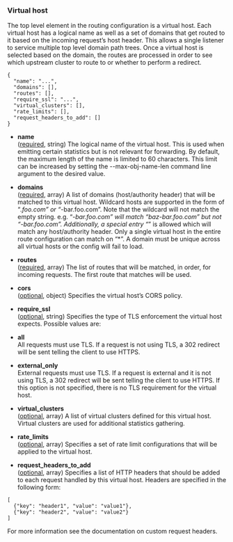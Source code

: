### Virtual host
The top level element in the routing configuration is a virtual host. Each virtual host has a logical name as well as a set of domains that get routed to it based on the incoming request’s host header. This allows a single listener to service multiple top level domain path trees. Once a virtual host is selected based on the domain, the routes are processed in order to see which upstream cluster to route to or whether to perform a redirect.

```
{
  "name": "...",
  "domains": [],
  "routes": [],
  "require_ssl": "...",
  "virtual_clusters": [],
  "rate_limits": [],
  "request_headers_to_add": []
}
```
- **name**</br>
	([required](#), string) The logical name of the virtual host. This is used when emitting certain statistics but is not relevant for forwarding. By default, the maximum length of the name is limited to 60 characters. This limit can be increased by setting the --max-obj-name-len command line argument to the desired value.

- **domains**</br>
	([required](#), array) A list of domains (host/authority header) that will be matched to this virtual host. Wildcard hosts are supported in the form of “*.foo.com” or “*-bar.foo.com”. Note that the wildcard will not match the empty string. e.g. “*-bar.foo.com” will match “baz-bar.foo.com” but not “-bar.foo.com”. Additionally, a special entry “*” is allowed which will match any host/authority header. Only a single virtual host in the entire route configuration can match on “*”. A domain must be unique across all virtual hosts or the config will fail to load.

- **routes**</br>
	([required](#), array) The list of routes that will be matched, in order, for incoming requests. The first route that matches will be used.

- **cors**</br>
	([optional](#), object) Specifies the virtual host’s CORS policy.

- **require_ssl**</br>
	([optional](#), string) Specifies the type of TLS enforcement the virtual host expects. Possible values are:


- **all**</br>
All requests must use TLS. If a request is not using TLS, a 302 redirect will be sent telling the client to use HTTPS.
- **external_only**</br>
External requests must use TLS. If a request is external and it is not using TLS, a 302 redirect will be sent telling the client to use HTTPS.
If this option is not specified, there is no TLS requirement for the virtual host.

- **virtual_clusters**</br>
	([optional](#), array) A list of virtual clusters defined for this virtual host. Virtual clusters are used for additional statistics gathering.

- **rate_limits**</br>
	([optional](#), array) Specifies a set of rate limit configurations that will be applied to the virtual host.

- **request_headers_to_add**</br>
	([optional](#), array) Specifies a list of HTTP headers that should be added to each request handled by this virtual host. Headers are specified in the following form:


```
[
  {"key": "header1", "value": "value1"},
  {"key": "header2", "value": "value2"}
]
```
For more information see the documentation on custom request headers.
